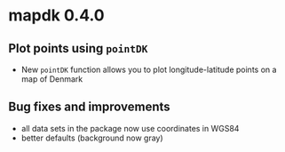 
# mapdk 0.4.0

## Plot points using `pointDK`

- New `pointDK` function allows you to plot longitude-latitude points on a map of Denmark

## Bug fixes and improvements

- all data sets in the package now use coordinates in WGS84
- better defaults (background now gray)
